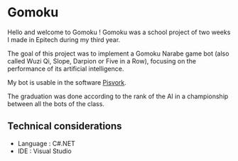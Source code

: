 # Gomoku

Hello and welcome to Gomoku ! Gomoku was a school project of two weeks I made in Epitech during my third year. 

The goal of this project was to implement a Gomoku Narabe game bot (also called Wuzi Qi, Slope, Darpion or Five in a Row), focusing on the performance of its artificial intelligence.

My bot is usable in the software [Pisvork](http://gomocup.org/piskvork/).

The graduation was done according to the rank of the AI in a championship between all the bots of the class.


## Technical considerations

- Language : C#.NET
- IDE : Visual Studio

